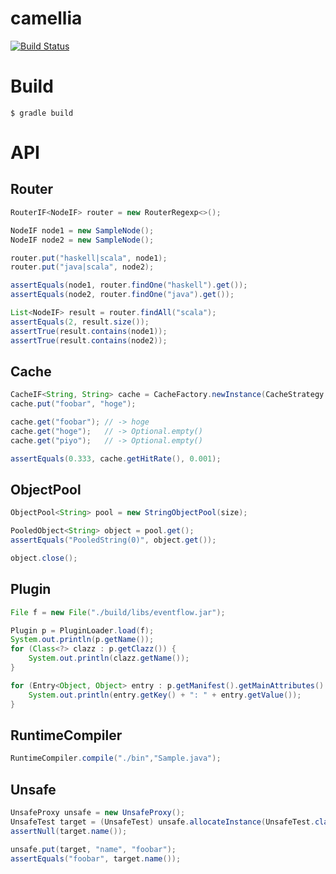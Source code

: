 # camellia

[![Build Status](https://travis-ci.org/itsubaki/camellia.svg?branch=master)](https://travis-ci.org/itsubaki/camellia)

# Build

```
$ gradle build
```

# API

## Router

```java
RouterIF<NodeIF> router = new RouterRegexp<>();

NodeIF node1 = new SampleNode();
NodeIF node2 = new SampleNode();

router.put("haskell|scala", node1);
router.put("java|scala", node2);

assertEquals(node1, router.findOne("haskell").get());
assertEquals(node2, router.findOne("java").get());

List<NodeIF> result = router.findAll("scala");
assertEquals(2, result.size());
assertTrue(result.contains(node1));
assertTrue(result.contains(node2));
```

## Cache

```java
CacheIF<String, String> cache = CacheFactory.newInstance(CacheStrategy.LRU, 3);
cache.put("foobar", "hoge");

cache.get("foobar"); // -> hoge
cache.get("hoge");   // -> Optional.empty()
cache.get("piyo");   // -> Optional.empty()

assertEquals(0.333, cache.getHitRate(), 0.001);
```


## ObjectPool

```java
ObjectPool<String> pool = new StringObjectPool(size);

PooledObject<String> object = pool.get();
assertEquals("PooledString(0)", object.get());

object.close();
```

## Plugin

```java
File f = new File("./build/libs/eventflow.jar");

Plugin p = PluginLoader.load(f);
System.out.println(p.getName());
for (Class<?> clazz : p.getClazz()) {
	System.out.println(clazz.getName());
}

for (Entry<Object, Object> entry : p.getManifest().getMainAttributes().entrySet()) {
	System.out.println(entry.getKey() + ": " + entry.getValue());
}
```

## RuntimeCompiler

```java
RuntimeCompiler.compile("./bin","Sample.java");
```

## Unsafe

```java
UnsafeProxy unsafe = new UnsafeProxy();
UnsafeTest target = (UnsafeTest) unsafe.allocateInstance(UnsafeTest.class);
assertNull(target.name());

unsafe.put(target, "name", "foobar");
assertEquals("foobar", target.name());
```
